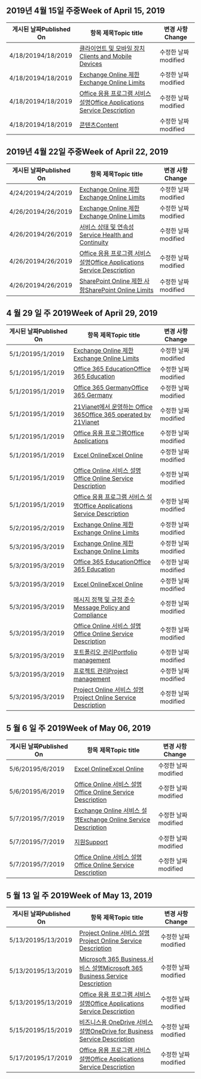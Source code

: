 <!-- This file is generated automatically each week. Changes made to this file will be overwritten.-->




## <a name="week-of-april-15-2019"></a><span data-ttu-id="a424c-101">2019년 4월 15일 주중</span><span class="sxs-lookup"><span data-stu-id="a424c-101">Week of April 15, 2019</span></span>


| <span data-ttu-id="a424c-102">게시된 날짜</span><span class="sxs-lookup"><span data-stu-id="a424c-102">Published On</span></span> |<span data-ttu-id="a424c-103">항목 제목</span><span class="sxs-lookup"><span data-stu-id="a424c-103">Topic title</span></span> | <span data-ttu-id="a424c-104">변경 사항</span><span class="sxs-lookup"><span data-stu-id="a424c-104">Change</span></span> |
|------|------------|--------|
| <span data-ttu-id="a424c-105">4/18/2019</span><span class="sxs-lookup"><span data-stu-id="a424c-105">4/18/2019</span></span> | [<span data-ttu-id="a424c-106">클라이언트 및 모바일 장치</span><span class="sxs-lookup"><span data-stu-id="a424c-106">Clients and Mobile Devices</span></span>](/Office365/ServiceDescriptions/exchange-online-service-description/clients-and-mobile-devices) | <span data-ttu-id="a424c-107">수정한 날짜</span><span class="sxs-lookup"><span data-stu-id="a424c-107">modified</span></span> |
| <span data-ttu-id="a424c-108">4/18/2019</span><span class="sxs-lookup"><span data-stu-id="a424c-108">4/18/2019</span></span> | [<span data-ttu-id="a424c-109">Exchange Online 제한</span><span class="sxs-lookup"><span data-stu-id="a424c-109">Exchange Online Limits</span></span>](/Office365/ServiceDescriptions/exchange-online-service-description/exchange-online-limits) | <span data-ttu-id="a424c-110">수정한 날짜</span><span class="sxs-lookup"><span data-stu-id="a424c-110">modified</span></span> |
| <span data-ttu-id="a424c-111">4/18/2019</span><span class="sxs-lookup"><span data-stu-id="a424c-111">4/18/2019</span></span> | [<span data-ttu-id="a424c-112">Office 응용 프로그램 서비스 설명</span><span class="sxs-lookup"><span data-stu-id="a424c-112">Office Applications Service Description</span></span>](/Office365/ServiceDescriptions/office-applications-service-description/office-applications-service-description) | <span data-ttu-id="a424c-113">수정한 날짜</span><span class="sxs-lookup"><span data-stu-id="a424c-113">modified</span></span> |
| <span data-ttu-id="a424c-114">4/18/2019</span><span class="sxs-lookup"><span data-stu-id="a424c-114">4/18/2019</span></span> | [<span data-ttu-id="a424c-115">콘텐츠</span><span class="sxs-lookup"><span data-stu-id="a424c-115">Content</span></span>](/Office365/ServiceDescriptions/sharepoint-online-service-description/content) | <span data-ttu-id="a424c-116">수정한 날짜</span><span class="sxs-lookup"><span data-stu-id="a424c-116">modified</span></span> |


## <a name="week-of-april-22-2019"></a><span data-ttu-id="a424c-117">2019년 4월 22일 주중</span><span class="sxs-lookup"><span data-stu-id="a424c-117">Week of April 22, 2019</span></span>


| <span data-ttu-id="a424c-118">게시된 날짜</span><span class="sxs-lookup"><span data-stu-id="a424c-118">Published On</span></span> |<span data-ttu-id="a424c-119">항목 제목</span><span class="sxs-lookup"><span data-stu-id="a424c-119">Topic title</span></span> | <span data-ttu-id="a424c-120">변경 사항</span><span class="sxs-lookup"><span data-stu-id="a424c-120">Change</span></span> |
|------|------------|--------|
| <span data-ttu-id="a424c-121">4/24/2019</span><span class="sxs-lookup"><span data-stu-id="a424c-121">4/24/2019</span></span> | [<span data-ttu-id="a424c-122">Exchange Online 제한</span><span class="sxs-lookup"><span data-stu-id="a424c-122">Exchange Online Limits</span></span>](/Office365/ServiceDescriptions/exchange-online-service-description/exchange-online-limits) | <span data-ttu-id="a424c-123">수정한 날짜</span><span class="sxs-lookup"><span data-stu-id="a424c-123">modified</span></span> |
| <span data-ttu-id="a424c-124">4/26/2019</span><span class="sxs-lookup"><span data-stu-id="a424c-124">4/26/2019</span></span> | [<span data-ttu-id="a424c-125">Exchange Online 제한</span><span class="sxs-lookup"><span data-stu-id="a424c-125">Exchange Online Limits</span></span>](/Office365/ServiceDescriptions/exchange-online-service-description/exchange-online-limits) | <span data-ttu-id="a424c-126">수정한 날짜</span><span class="sxs-lookup"><span data-stu-id="a424c-126">modified</span></span> |
| <span data-ttu-id="a424c-127">4/26/2019</span><span class="sxs-lookup"><span data-stu-id="a424c-127">4/26/2019</span></span> | [<span data-ttu-id="a424c-128">서비스 상태 및 연속성</span><span class="sxs-lookup"><span data-stu-id="a424c-128">Service Health and Continuity</span></span>](/Office365/ServiceDescriptions/office-365-platform-service-description/service-health-and-continuity) | <span data-ttu-id="a424c-129">수정한 날짜</span><span class="sxs-lookup"><span data-stu-id="a424c-129">modified</span></span> |
| <span data-ttu-id="a424c-130">4/26/2019</span><span class="sxs-lookup"><span data-stu-id="a424c-130">4/26/2019</span></span> | [<span data-ttu-id="a424c-131">Office 응용 프로그램 서비스 설명</span><span class="sxs-lookup"><span data-stu-id="a424c-131">Office Applications Service Description</span></span>](/Office365/ServiceDescriptions/office-applications-service-description/office-applications-service-description) | <span data-ttu-id="a424c-132">수정한 날짜</span><span class="sxs-lookup"><span data-stu-id="a424c-132">modified</span></span> |
| <span data-ttu-id="a424c-133">4/26/2019</span><span class="sxs-lookup"><span data-stu-id="a424c-133">4/26/2019</span></span> | [<span data-ttu-id="a424c-134">SharePoint Online 제한 사항</span><span class="sxs-lookup"><span data-stu-id="a424c-134">SharePoint Online Limits</span></span>](/Office365/ServiceDescriptions/sharepoint-online-service-description/sharepoint-online-limits) | <span data-ttu-id="a424c-135">수정한 날짜</span><span class="sxs-lookup"><span data-stu-id="a424c-135">modified</span></span> |


## <a name="week-of-april-29-2019"></a><span data-ttu-id="a424c-136">4 월 29 일 주 2019</span><span class="sxs-lookup"><span data-stu-id="a424c-136">Week of April 29, 2019</span></span>


| <span data-ttu-id="a424c-137">게시된 날짜</span><span class="sxs-lookup"><span data-stu-id="a424c-137">Published On</span></span> |<span data-ttu-id="a424c-138">항목 제목</span><span class="sxs-lookup"><span data-stu-id="a424c-138">Topic title</span></span> | <span data-ttu-id="a424c-139">변경 사항</span><span class="sxs-lookup"><span data-stu-id="a424c-139">Change</span></span> |
|------|------------|--------|
| <span data-ttu-id="a424c-140">5/1/2019</span><span class="sxs-lookup"><span data-stu-id="a424c-140">5/1/2019</span></span> | [<span data-ttu-id="a424c-141">Exchange Online 제한</span><span class="sxs-lookup"><span data-stu-id="a424c-141">Exchange Online Limits</span></span>](/Office365/ServiceDescriptions/exchange-online-service-description/exchange-online-limits) | <span data-ttu-id="a424c-142">수정한 날짜</span><span class="sxs-lookup"><span data-stu-id="a424c-142">modified</span></span> |
| <span data-ttu-id="a424c-143">5/1/2019</span><span class="sxs-lookup"><span data-stu-id="a424c-143">5/1/2019</span></span> | [<span data-ttu-id="a424c-144">Office 365 Education</span><span class="sxs-lookup"><span data-stu-id="a424c-144">Office 365 Education</span></span>](/Office365/ServiceDescriptions/office-365-platform-service-description/office-365-education) | <span data-ttu-id="a424c-145">수정한 날짜</span><span class="sxs-lookup"><span data-stu-id="a424c-145">modified</span></span> |
| <span data-ttu-id="a424c-146">5/1/2019</span><span class="sxs-lookup"><span data-stu-id="a424c-146">5/1/2019</span></span> | [<span data-ttu-id="a424c-147">Office 365 Germany</span><span class="sxs-lookup"><span data-stu-id="a424c-147">Office 365 Germany</span></span>](/Office365/ServiceDescriptions/office-365-platform-service-description/office-365-germany) | <span data-ttu-id="a424c-148">수정한 날짜</span><span class="sxs-lookup"><span data-stu-id="a424c-148">modified</span></span> |
| <span data-ttu-id="a424c-149">5/1/2019</span><span class="sxs-lookup"><span data-stu-id="a424c-149">5/1/2019</span></span> | [<span data-ttu-id="a424c-150">21Vianet에서 운영하는 Office 365</span><span class="sxs-lookup"><span data-stu-id="a424c-150">Office 365 operated by 21Vianet</span></span>](/Office365/ServiceDescriptions/office-365-platform-service-description/office-365-operated-by-21vianet) | <span data-ttu-id="a424c-151">수정한 날짜</span><span class="sxs-lookup"><span data-stu-id="a424c-151">modified</span></span> |
| <span data-ttu-id="a424c-152">5/1/2019</span><span class="sxs-lookup"><span data-stu-id="a424c-152">5/1/2019</span></span> | [<span data-ttu-id="a424c-153">Office 응용 프로그램</span><span class="sxs-lookup"><span data-stu-id="a424c-153">Office Applications</span></span>](/Office365/ServiceDescriptions/office-applications-service-description/office-applications) | <span data-ttu-id="a424c-154">수정한 날짜</span><span class="sxs-lookup"><span data-stu-id="a424c-154">modified</span></span> |
| <span data-ttu-id="a424c-155">5/1/2019</span><span class="sxs-lookup"><span data-stu-id="a424c-155">5/1/2019</span></span> | [<span data-ttu-id="a424c-156">Excel Online</span><span class="sxs-lookup"><span data-stu-id="a424c-156">Excel Online</span></span>](/Office365/ServiceDescriptions/office-online-service-description/excel-online) | <span data-ttu-id="a424c-157">수정한 날짜</span><span class="sxs-lookup"><span data-stu-id="a424c-157">modified</span></span> |
| <span data-ttu-id="a424c-158">5/1/2019</span><span class="sxs-lookup"><span data-stu-id="a424c-158">5/1/2019</span></span> | [<span data-ttu-id="a424c-159">Office Online 서비스 설명</span><span class="sxs-lookup"><span data-stu-id="a424c-159">Office Online Service Description</span></span>](/Office365/ServiceDescriptions/office-online-service-description/office-online-service-description) | <span data-ttu-id="a424c-160">수정한 날짜</span><span class="sxs-lookup"><span data-stu-id="a424c-160">modified</span></span> |
| <span data-ttu-id="a424c-161">5/1/2019</span><span class="sxs-lookup"><span data-stu-id="a424c-161">5/1/2019</span></span> | [<span data-ttu-id="a424c-162">Office 응용 프로그램 서비스 설명</span><span class="sxs-lookup"><span data-stu-id="a424c-162">Office Applications Service Description</span></span>](/Office365/ServiceDescriptions/office-applications-service-description/office-applications-service-description) | <span data-ttu-id="a424c-163">수정한 날짜</span><span class="sxs-lookup"><span data-stu-id="a424c-163">modified</span></span> |
| <span data-ttu-id="a424c-164">5/2/2019</span><span class="sxs-lookup"><span data-stu-id="a424c-164">5/2/2019</span></span> | [<span data-ttu-id="a424c-165">Exchange Online 제한</span><span class="sxs-lookup"><span data-stu-id="a424c-165">Exchange Online Limits</span></span>](/Office365/ServiceDescriptions/exchange-online-service-description/exchange-online-limits) | <span data-ttu-id="a424c-166">수정한 날짜</span><span class="sxs-lookup"><span data-stu-id="a424c-166">modified</span></span> |
| <span data-ttu-id="a424c-167">5/3/2019</span><span class="sxs-lookup"><span data-stu-id="a424c-167">5/3/2019</span></span> | [<span data-ttu-id="a424c-168">Exchange Online 제한</span><span class="sxs-lookup"><span data-stu-id="a424c-168">Exchange Online Limits</span></span>](/Office365/ServiceDescriptions/exchange-online-service-description/exchange-online-limits) | <span data-ttu-id="a424c-169">수정한 날짜</span><span class="sxs-lookup"><span data-stu-id="a424c-169">modified</span></span> |
| <span data-ttu-id="a424c-170">5/3/2019</span><span class="sxs-lookup"><span data-stu-id="a424c-170">5/3/2019</span></span> | [<span data-ttu-id="a424c-171">Office 365 Education</span><span class="sxs-lookup"><span data-stu-id="a424c-171">Office 365 Education</span></span>](/Office365/ServiceDescriptions/office-365-platform-service-description/office-365-education) | <span data-ttu-id="a424c-172">수정한 날짜</span><span class="sxs-lookup"><span data-stu-id="a424c-172">modified</span></span> |
| <span data-ttu-id="a424c-173">5/3/2019</span><span class="sxs-lookup"><span data-stu-id="a424c-173">5/3/2019</span></span> | [<span data-ttu-id="a424c-174">Excel Online</span><span class="sxs-lookup"><span data-stu-id="a424c-174">Excel Online</span></span>](/Office365/ServiceDescriptions/office-online-service-description/excel-online) | <span data-ttu-id="a424c-175">수정한 날짜</span><span class="sxs-lookup"><span data-stu-id="a424c-175">modified</span></span> |
| <span data-ttu-id="a424c-176">5/3/2019</span><span class="sxs-lookup"><span data-stu-id="a424c-176">5/3/2019</span></span> | [<span data-ttu-id="a424c-177">메시지 정책 및 규정 준수</span><span class="sxs-lookup"><span data-stu-id="a424c-177">Message Policy and Compliance</span></span>](/Office365/ServiceDescriptions/exchange-online-service-description/message-policy-and-compliance) | <span data-ttu-id="a424c-178">수정한 날짜</span><span class="sxs-lookup"><span data-stu-id="a424c-178">modified</span></span> |
| <span data-ttu-id="a424c-179">5/3/2019</span><span class="sxs-lookup"><span data-stu-id="a424c-179">5/3/2019</span></span> | [<span data-ttu-id="a424c-180">Office Online 서비스 설명</span><span class="sxs-lookup"><span data-stu-id="a424c-180">Office Online Service Description</span></span>](/Office365/ServiceDescriptions/office-online-service-description/office-online-service-description) | <span data-ttu-id="a424c-181">수정한 날짜</span><span class="sxs-lookup"><span data-stu-id="a424c-181">modified</span></span> |
| <span data-ttu-id="a424c-182">5/3/2019</span><span class="sxs-lookup"><span data-stu-id="a424c-182">5/3/2019</span></span> | [<span data-ttu-id="a424c-183">포트폴리오 관리</span><span class="sxs-lookup"><span data-stu-id="a424c-183">Portfolio management</span></span>](/Office365/ServiceDescriptions/project-online-service-description/portfolio-management) | <span data-ttu-id="a424c-184">수정한 날짜</span><span class="sxs-lookup"><span data-stu-id="a424c-184">modified</span></span> |
| <span data-ttu-id="a424c-185">5/3/2019</span><span class="sxs-lookup"><span data-stu-id="a424c-185">5/3/2019</span></span> | [<span data-ttu-id="a424c-186">프로젝트 관리</span><span class="sxs-lookup"><span data-stu-id="a424c-186">Project management</span></span>](/Office365/ServiceDescriptions/project-online-service-description/project-management) | <span data-ttu-id="a424c-187">수정한 날짜</span><span class="sxs-lookup"><span data-stu-id="a424c-187">modified</span></span> |
| <span data-ttu-id="a424c-188">5/3/2019</span><span class="sxs-lookup"><span data-stu-id="a424c-188">5/3/2019</span></span> | [<span data-ttu-id="a424c-189">Project Online 서비스 설명</span><span class="sxs-lookup"><span data-stu-id="a424c-189">Project Online Service Description</span></span>](/Office365/ServiceDescriptions/project-online-service-description/project-online-service-description) | <span data-ttu-id="a424c-190">수정한 날짜</span><span class="sxs-lookup"><span data-stu-id="a424c-190">modified</span></span> |


## <a name="week-of-may-06-2019"></a><span data-ttu-id="a424c-191">5 월 6 일 주 2019</span><span class="sxs-lookup"><span data-stu-id="a424c-191">Week of May 06, 2019</span></span>


| <span data-ttu-id="a424c-192">게시된 날짜</span><span class="sxs-lookup"><span data-stu-id="a424c-192">Published On</span></span> |<span data-ttu-id="a424c-193">항목 제목</span><span class="sxs-lookup"><span data-stu-id="a424c-193">Topic title</span></span> | <span data-ttu-id="a424c-194">변경 사항</span><span class="sxs-lookup"><span data-stu-id="a424c-194">Change</span></span> |
|------|------------|--------|
| <span data-ttu-id="a424c-195">5/6/2019</span><span class="sxs-lookup"><span data-stu-id="a424c-195">5/6/2019</span></span> | [<span data-ttu-id="a424c-196">Excel Online</span><span class="sxs-lookup"><span data-stu-id="a424c-196">Excel Online</span></span>](/Office365/ServiceDescriptions/office-online-service-description/excel-online) | <span data-ttu-id="a424c-197">수정한 날짜</span><span class="sxs-lookup"><span data-stu-id="a424c-197">modified</span></span> |
| <span data-ttu-id="a424c-198">5/6/2019</span><span class="sxs-lookup"><span data-stu-id="a424c-198">5/6/2019</span></span> | [<span data-ttu-id="a424c-199">Office Online 서비스 설명</span><span class="sxs-lookup"><span data-stu-id="a424c-199">Office Online Service Description</span></span>](/Office365/ServiceDescriptions/office-online-service-description/office-online-service-description) | <span data-ttu-id="a424c-200">수정한 날짜</span><span class="sxs-lookup"><span data-stu-id="a424c-200">modified</span></span> |
| <span data-ttu-id="a424c-201">5/7/2019</span><span class="sxs-lookup"><span data-stu-id="a424c-201">5/7/2019</span></span> | [<span data-ttu-id="a424c-202">Exchange Online 서비스 설명</span><span class="sxs-lookup"><span data-stu-id="a424c-202">Exchange Online Service Description</span></span>](/Office365/ServiceDescriptions/exchange-online-service-description/exchange-online-service-description) | <span data-ttu-id="a424c-203">수정한 날짜</span><span class="sxs-lookup"><span data-stu-id="a424c-203">modified</span></span> |
| <span data-ttu-id="a424c-204">5/7/2019</span><span class="sxs-lookup"><span data-stu-id="a424c-204">5/7/2019</span></span> | [<span data-ttu-id="a424c-205">지원</span><span class="sxs-lookup"><span data-stu-id="a424c-205">Support</span></span>](/Office365/ServiceDescriptions/office-365-platform-service-description/support) | <span data-ttu-id="a424c-206">수정한 날짜</span><span class="sxs-lookup"><span data-stu-id="a424c-206">modified</span></span> |
| <span data-ttu-id="a424c-207">5/7/2019</span><span class="sxs-lookup"><span data-stu-id="a424c-207">5/7/2019</span></span> | [<span data-ttu-id="a424c-208">Office Online 서비스 설명</span><span class="sxs-lookup"><span data-stu-id="a424c-208">Office Online Service Description</span></span>](/Office365/ServiceDescriptions/office-online-service-description/office-online-service-description) | <span data-ttu-id="a424c-209">수정한 날짜</span><span class="sxs-lookup"><span data-stu-id="a424c-209">modified</span></span> |


## <a name="week-of-may-13-2019"></a><span data-ttu-id="a424c-210">5 월 13 일 주 2019</span><span class="sxs-lookup"><span data-stu-id="a424c-210">Week of May 13, 2019</span></span>


| <span data-ttu-id="a424c-211">게시된 날짜</span><span class="sxs-lookup"><span data-stu-id="a424c-211">Published On</span></span> |<span data-ttu-id="a424c-212">항목 제목</span><span class="sxs-lookup"><span data-stu-id="a424c-212">Topic title</span></span> | <span data-ttu-id="a424c-213">변경 사항</span><span class="sxs-lookup"><span data-stu-id="a424c-213">Change</span></span> |
|------|------------|--------|
| <span data-ttu-id="a424c-214">5/13/2019</span><span class="sxs-lookup"><span data-stu-id="a424c-214">5/13/2019</span></span> | [<span data-ttu-id="a424c-215">Project Online 서비스 설명</span><span class="sxs-lookup"><span data-stu-id="a424c-215">Project Online Service Description</span></span>](/Office365/ServiceDescriptions/project-online-service-description/project-online-service-description) | <span data-ttu-id="a424c-216">수정한 날짜</span><span class="sxs-lookup"><span data-stu-id="a424c-216">modified</span></span> |
| <span data-ttu-id="a424c-217">5/13/2019</span><span class="sxs-lookup"><span data-stu-id="a424c-217">5/13/2019</span></span> | [<span data-ttu-id="a424c-218">Microsoft 365 Business 서비스 설명</span><span class="sxs-lookup"><span data-stu-id="a424c-218">Microsoft 365 Business Service Description</span></span>](/Office365/ServiceDescriptions/microsoft-365-business-service-description) | <span data-ttu-id="a424c-219">수정한 날짜</span><span class="sxs-lookup"><span data-stu-id="a424c-219">modified</span></span> |
| <span data-ttu-id="a424c-220">5/13/2019</span><span class="sxs-lookup"><span data-stu-id="a424c-220">5/13/2019</span></span> | [<span data-ttu-id="a424c-221">Office 응용 프로그램 서비스 설명</span><span class="sxs-lookup"><span data-stu-id="a424c-221">Office Applications Service Description</span></span>](/Office365/ServiceDescriptions/office-applications-service-description/office-applications-service-description) | <span data-ttu-id="a424c-222">수정한 날짜</span><span class="sxs-lookup"><span data-stu-id="a424c-222">modified</span></span> |
| <span data-ttu-id="a424c-223">5/15/2019</span><span class="sxs-lookup"><span data-stu-id="a424c-223">5/15/2019</span></span> | [<span data-ttu-id="a424c-224">비즈니스용 OneDrive 서비스 설명</span><span class="sxs-lookup"><span data-stu-id="a424c-224">OneDrive for Business Service Description</span></span>](/Office365/ServiceDescriptions/onedrive-for-business-service-description) | <span data-ttu-id="a424c-225">수정한 날짜</span><span class="sxs-lookup"><span data-stu-id="a424c-225">modified</span></span> |
| <span data-ttu-id="a424c-226">5/17/2019</span><span class="sxs-lookup"><span data-stu-id="a424c-226">5/17/2019</span></span> | [<span data-ttu-id="a424c-227">Office 응용 프로그램 서비스 설명</span><span class="sxs-lookup"><span data-stu-id="a424c-227">Office Applications Service Description</span></span>](/Office365/ServiceDescriptions/office-applications-service-description/office-applications-service-description) | <span data-ttu-id="a424c-228">수정한 날짜</span><span class="sxs-lookup"><span data-stu-id="a424c-228">modified</span></span> |
